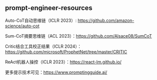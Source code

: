 ## prompt-engineer-resources

Auto-CoT自动思维链（ICLR 2023）: https://github.com/amazon-science/auto-cot

Sum-CoT摘要思维链（ACL 2023）：https://github.com/Alsace08/SumCoT

Critic结合工具校正结果（ICLR 2024）：https://github.com/microsoft/ProphetNet/tree/master/CRITIC

ReAct机器人操控（ICLR 2023）：https://react-lm.github.io/

更多提示技术可见：https://www.promptingguide.ai/